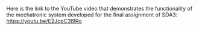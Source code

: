Here is the link to the YouTube video that demonstrates the functionality
of the mechatronic system developed for the final assignment of SDA3:
https://youtu.be/E2JcpC3l9Ro
